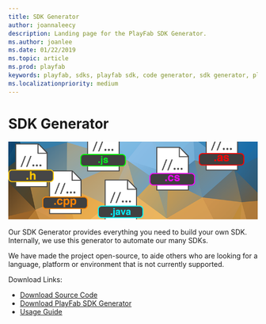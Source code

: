 ```yaml
---
title: SDK Generator
author: joannaleecy
description: Landing page for the PlayFab SDK Generator.
ms.author: joanlee
ms.date: 01/22/2019
ms.topic: article
ms.prod: playfab
keywords: playfab, sdks, playfab sdk, code generator, sdk generator, playfab sdk generator
ms.localizationpriority: medium
---
```


# SDK Generator

![SDK Generator](./media/sdk-generator.png)

Our SDK Generator provides everything you need to build your own SDK. Internally, we use this generator to automate our many SDKs.

We have made the project open-source, to aide others who are looking for a language, platform or environment that is not currently supported.

Download Links:

- [Download Source Code](https://github.com/PlayFab/SDKGenerator)
- [Download PlayFab SDK Generator](https://aka.ms/playfabsdkgeneratordownload)
- [Usage Guide](./quickstart.md)
